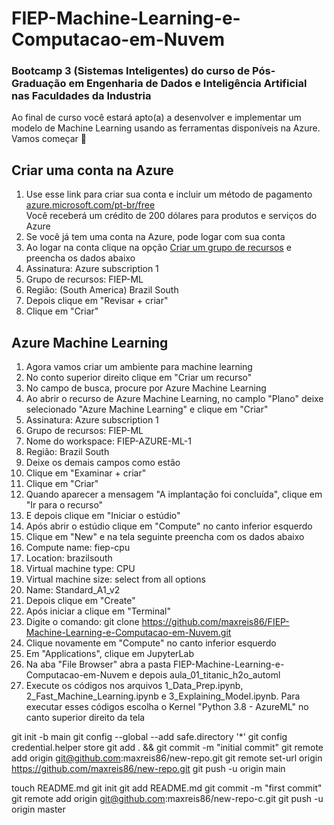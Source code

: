 # FIEP-Machine-Learning-e-Computacao-em-Nuvem

### Bootcamp 3 (Sistemas Inteligentes) do curso de Pós-Graduação em Engenharia de Dados e Inteligência Artificial nas Faculdades da Industria

Ao final de curso você estará apto(a) a desenvolver e implementar um modelo de Machine Learning usando as ferramentas disponíveis na Azure. Vamos começar 🚀

## Criar uma conta na Azure

1. Use esse link para criar sua conta e incluir um método de pagamento
[azure.microsoft.com/pt-br/free](https://azure.microsoft.com/pt-br/free/)<br>
Você receberá um crédito de 200 dólares para produtos e serviços do Azure
2. Se você já tem uma conta na Azure, pode logar com sua conta
3. Ao logar na conta clique na opção [Criar um grupo de recursos](https://portal.azure.com/?quickstart=true#create/Microsoft.ResourceGroup) e preencha os dados abaixo
4. Assinatura: Azure subscription 1
5. Grupo de recursos: FIEP-ML
6. Região: (South America) Brazil South
7. Depois clique em "Revisar + criar"
8. Clique em "Criar"

## Azure Machine Learning

1. Agora vamos criar um ambiente para machine learning
2. No conto superior direito clique em "Criar um recurso"
3. No campo de busca, procure por Azure Machine Learning
4. Ao abrir o recurso de Azure Machine Learning, no camplo "Plano" deixe selecionado "Azure Machine Learning" e clique em "Criar"
5. Assinatura: Azure subscription 1
6. Grupo de recursos: FIEP-ML
7. Nome do workspace: FIEP-AZURE-ML-1
8. Região: Brazil South
9. Deixe os demais campos como estão
10. Clique em "Examinar + criar"
11. Clique em "Criar"
12. Quando aparecer a mensagem "A implantação foi concluída", clique em "Ir para o recurso"
13. E depois clique em "Iniciar o estúdio"
14. Após abrir o estúdio clique em "Compute" no canto inferior esquerdo
15. Clique em "New" e na tela seguinte preencha com os dados abaixo
16. Compute name: fiep-cpu
17. Location: brazilsouth
18. Virtual machine type: CPU
19. Virtual machine size: select from all options
20. Name: Standard_A1_v2
21. Depois clique em "Create"
22. Após iniciar a clique em "Terminal"
23. Digite o comando: git clone https://github.com/maxreis86/FIEP-Machine-Learning-e-Computacao-em-Nuvem.git
24. Clique novamente em "Compute" no canto inferior esquerdo
25. Em "Applications", clique em JupyterLab
24. Na aba "File Browser" abra a pasta FIEP-Machine-Learning-e-Computacao-em-Nuvem e depois aula_01_titanic_h2o_automl
25. Execute os códigos nos arquivos 1_Data_Prep.ipynb, 2_Fast_Machine_Learning.ipynb e 3_Explaining_Model.ipynb. Para executar esses códigos escolha o Kernel "Python 3.8 - AzureML" no canto superior direito da tela




git init -b main
git config --global --add safe.directory '*'
git config credential.helper store
git add . && git commit -m "initial commit"
git remote add origin git@github.com:maxreis86/new-repo.git
git remote set-url origin https://github.com/maxreis86/new-repo.git
git push -u origin main


touch README.md
git init
git add README.md
git commit -m "first commit"
git remote add origin git@github.com:maxreis86/new-repo-c.git
git push -u origin master